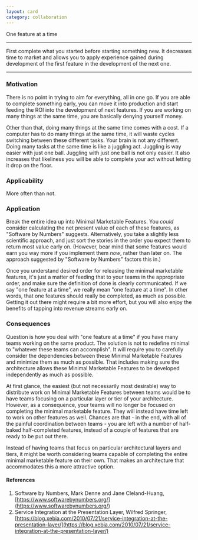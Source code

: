 ```yaml
---
layout: card
category: collaboration
---
```


One feature at a time

---

First complete what you started before starting something new. It decreases
time to market and allows you to apply experience gained during development of
the first feature in the development of the next one.

---

### Motivation

There is no point in trying to aim for everything, all in one go. If you are able to complete something early, you can move it into production and start feeding the ROI into the development of next features. If you are working on many things at the same time, you are basically denying yourself money.

Other than that, doing many things at the same time comes with a cost. If a computer has to do many things at the same time, it will waste cycles switching between these different tasks. Your brain is not any different. Doing many tasks at the same time is like a juggling act. Juggling is way easier with just one ball. Juggling with just one ball is not only easier. It also increases that likeliness you will be able to complete your act without letting it drop on the floor.

### Applicability

More often than not.

### Application

Break the entire idea up into Minimal Marketable Features. You _could_ consider calculating the net present value of each of these features, as "Software by Numbers" suggests. Alternatively, you take a slightly less scientific approach, and just sort the stories in the order you expect them to return most value early on. (However, bear mind that some features would earn you way more if you implement them _now_, rather than later on. The approach suggested by "Software by Numbers" factors this in.)

Once you understand desired order for releasing the minimal marketable features, it's just a matter of feeding that to your teams in the appropriate order, and make sure the definition of done is clearly communicated. If we say "one feature at a time", we really mean "one feature at a time". In other words, that one features should really be completed, as much as possible. Getting it out there might require a bit more effort, but you will also enjoy the benefits of tapping into revenue streams early on.

### Consequences

Question is how you deal with "one feature at a time" if you have many teams working on the same product. The solution is not to redefine minimal to "whatever these teams can accomplish". It will require you to carefully consider the dependencies between these Minimal Marketable Features and minimize them as much as possible. That includes making sure the architecture allows these Minimal Marketable Features to be developed independently as much as possible.

At first glance, the easiest (but not necessarily most desirable) way to distribute work on Minimal Marketable Features between teams would be to have teams focusing on a particular layer or tier of your architecture. However, as a consequence, your teams will no longer be focused on completing the minimal marketable feature. They will instead have time left to work on other features as well. Chances are that - in the end, with all of the painful coordination between teams - you are left with a number of half-baked half-completed features, instead of a couple of features that are ready to be put out there.

Instead of having teams that focus on particular architectural layers and tiers, it might be worth considering teams capable of completing the entire minimal marketable feature on their own. That makes an architecture that accommodates this a more attractive option.

#### References

1. Software by Numbers, Mark Denne and Jane Cleland-Huang, [https://www.softwarebynumbers.org/](https://www.softwarebynumbers.org/)
2. Service Integration at the Presentation Layer, Wilfred Springer, [https://blog.xebia.com/2010/07/21/service-integration-at-the-presentation-layer/](https://blog.xebia.com/2010/07/21/service-integration-at-the-presentation-layer/)
